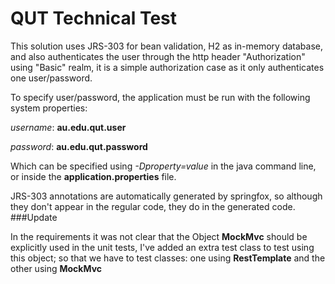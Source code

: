 # QUT Technical Test

This solution uses JRS-303 for bean validation, H2 as in-memory database,
and also authenticates the user through the http header "Authorization"
using "Basic" realm, it is a simple authorization
case as it only authenticates one user/password.

To specify user/password, the application must be run with the following system properties:

_username_: __au.edu.qut.user__

_password_: __au.edu.qut.password__ 

Which can be specified using _-Dproperty=value_ in the java command line, or inside
the __application.properties__ file.

JRS-303 annotations are automatically generated by springfox, so although they don't
appear in the regular code, they do in the generated code.
###Update

In the requirements it was not clear that the Object __MockMvc__ should be explicitly
used in the unit tests, I've added an extra test class to test using this object; so
that we have to test classes: one using __RestTemplate__ and the other using __MockMvc__
